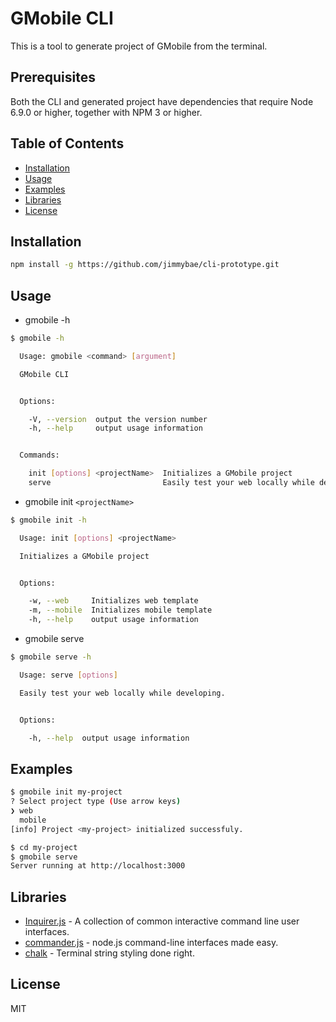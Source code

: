 # GMobile CLI
This is a tool to generate project of GMobile from the terminal.

## Prerequisites
Both the CLI and generated project have dependencies that require Node 6.9.0 or higher, together
with NPM 3 or higher.

## Table of Contents
* [Installation](#installation)
* [Usage](#usage)
* [Examples](#examples)
* [Libraries](#libraries)
* [License](#license)

## Installation
```sh
npm install -g https://github.com/jimmybae/cli-prototype.git
```

## Usage
- gmobile -h
```sh
$ gmobile -h

  Usage: gmobile <command> [argument]

  GMobile CLI


  Options:

    -V, --version  output the version number
    -h, --help     output usage information


  Commands:

    init [options] <projectName>  Initializes a GMobile project
    serve                         Easily test your web locally while developing.
```
- gmobile init `<projectName>`
```sh
$ gmobile init -h

  Usage: init [options] <projectName>

  Initializes a GMobile project


  Options:

    -w, --web     Initializes web template
    -m, --mobile  Initializes mobile template
    -h, --help    output usage information
```
- gmobile serve
```sh
$ gmobile serve -h

  Usage: serve [options]

  Easily test your web locally while developing.


  Options:

    -h, --help  output usage information
```

## Examples
```sh
$ gmobile init my-project
? Select project type (Use arrow keys)
❯ web
  mobile
[info] Project <my-project> initialized successfuly.
```
```sh
$ cd my-project
$ gmobile serve
Server running at http://localhost:3000
```

## Libraries
- [Inquirer.js](https://github.com/SBoudrias/Inquirer.js) - A collection of common interactive command line user interfaces.
- [commander.js](https://github.com/tj/commander.js) - node.js command-line interfaces made easy.
- [chalk](https://github.com/chalk/chalk) - Terminal string styling done right.

## License
MIT